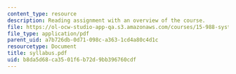 ```yaml
---
content_type: resource
description: Reading assignment with an overview of the course.
file: https://ol-ocw-studio-app-qa.s3.amazonaws.com/courses/15-988-system-dynamics-self-study-fall-1998-spring-1999/b8da5d68ca3501f6b72d9bb396760cdf_syllabus.pdf
file_type: application/pdf
parent_uid: a7b726db-0d71-098c-a363-1cd4a80c4d1c
resourcetype: Document
title: syllabus.pdf
uid: b8da5d68-ca35-01f6-b72d-9bb396760cdf
---
```

